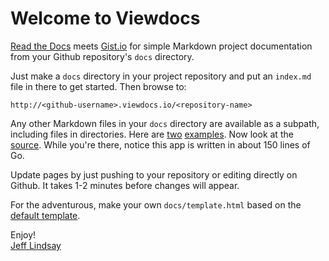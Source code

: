 # Welcome to Viewdocs

[Read the Docs](https://readthedocs.org/) meets [Gist.io](http://gist.io/) for simple Markdown project documentation from your Github repository's `docs` directory.

Just make a `docs` directory in your project repository and put an `index.md` file in there to get started. Then browse to:

	http://<github-username>.viewdocs.io/<repository-name>

Any other Markdown files in your `docs` directory are available as a subpath, including files in directories. Here are [two](/viewdocs/example) [examples](/viewdocs/example/subexample). Now look at the [source](http://github.com/progrium/viewdocs). While you're there, notice this app is written in about 150 lines of Go.

Update pages by just pushing to your repository or editing directly on Github. It takes 1-2 minutes before changes will appear.

For the adventurous, make your own `docs/template.html` based on the [default template](https://github.com/progrium/viewdocs/blob/master/docs/template.html).

Enjoy!<br />
[Jeff Lindsay](http://twitter.com/progrium)